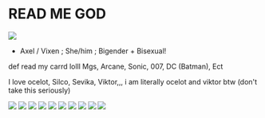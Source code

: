 # READ ME GOD

![](https://cdn.discordapp.com/attachments/843985654463332395/1260369326364692490/1720565830774652433.png?ex=668f11e7&is=668dc067&hm=903660c7e9898d3e583f10d292fdcc145e8b2346dcef0e7462e032354b6c9be5&)

- Axel / Vixen ; She/him ; Bigender + Bisexual!

def read my carrd lolll
Mgs, Arcane, Sonic, 007, DC (Batman), Ect

I love ocelot, Silco, Sevika, Viktor,,,
i am literally ocelot and viktor btw (don't take this seriously)

![](https://64.media.tumblr.com/f1bdf42aeadbc6bcea2e8a634d06ee13/74f46a2b1b430c09-c3/s100x200/3cf3fc808db8f637787700e3cc9532a92552fbd1.pnj) ![](https://64.media.tumblr.com/66148129afda7c853d13ec4f4f1ea72c/tumblr_prx1b13pVx1xzybrpo1_100.gifv) ![](https://64.media.tumblr.com/07de3937334b915464487d82f61d0a25/tumblr_inline_prx19eLy5N1w9zo5r_100.gifv) ![](https://images-wixmp-ed30a86b8c4ca887773594c2.wixmp.com/f/4053178e-f90c-4056-a597-4f63881ce741/d4lb4ha-9a7f4c7d-c04a-4868-bea8-f4bb029a5bc3.gif?token=eyJ0eXAiOiJKV1QiLCJhbGciOiJIUzI1NiJ9.eyJzdWIiOiJ1cm46YXBwOjdlMGQxODg5ODIyNjQzNzNhNWYwZDQxNWVhMGQyNmUwIiwiaXNzIjoidXJuOmFwcDo3ZTBkMTg4OTgyMjY0MzczYTVmMGQ0MTVlYTBkMjZlMCIsIm9iaiI6W1t7InBhdGgiOiJcL2ZcLzQwNTMxNzhlLWY5MGMtNDA1Ni1hNTk3LTRmNjM4ODFjZTc0MVwvZDRsYjRoYS05YTdmNGM3ZC1jMDRhLTQ4NjgtYmVhOC1mNGJiMDI5YTViYzMuZ2lmIn1dXSwiYXVkIjpbInVybjpzZXJ2aWNlOmZpbGUuZG93bmxvYWQiXX0.B3s6i3H8ShiwRCPKwSWzTxSzvbQb1PNKN4hf55chicY) ![](https://images-wixmp-ed30a86b8c4ca887773594c2.wixmp.com/f/2f49d35a-a065-4514-8da2-51a2b80ac7ab/d3jpkcm-70526f0e-d940-4289-8198-5cc5dc806555.gif?token=eyJ0eXAiOiJKV1QiLCJhbGciOiJIUzI1NiJ9.eyJzdWIiOiJ1cm46YXBwOjdlMGQxODg5ODIyNjQzNzNhNWYwZDQxNWVhMGQyNmUwIiwiaXNzIjoidXJuOmFwcDo3ZTBkMTg4OTgyMjY0MzczYTVmMGQ0MTVlYTBkMjZlMCIsIm9iaiI6W1t7InBhdGgiOiJcL2ZcLzJmNDlkMzVhLWEwNjUtNDUxNC04ZGEyLTUxYTJiODBhYzdhYlwvZDNqcGtjbS03MDUyNmYwZS1kOTQwLTQyODktODE5OC01Y2M1ZGM4MDY1NTUuZ2lmIn1dXSwiYXVkIjpbInVybjpzZXJ2aWNlOmZpbGUuZG93bmxvYWQiXX0.kFH8dnYFN6Ow7WwtXJmhGdu-Ow9eZTEPhJdpHAAzHm0) ![](https://images-wixmp-ed30a86b8c4ca887773594c2.wixmp.com/f/b6b32f43-2068-4c1e-b997-af16d761296e/d1j9u4k-a99c7ace-0f4d-463d-bf45-354fa6cee99f.gif?token=eyJ0eXAiOiJKV1QiLCJhbGciOiJIUzI1NiJ9.eyJzdWIiOiJ1cm46YXBwOjdlMGQxODg5ODIyNjQzNzNhNWYwZDQxNWVhMGQyNmUwIiwiaXNzIjoidXJuOmFwcDo3ZTBkMTg4OTgyMjY0MzczYTVmMGQ0MTVlYTBkMjZlMCIsIm9iaiI6W1t7InBhdGgiOiJcL2ZcL2I2YjMyZjQzLTIwNjgtNGMxZS1iOTk3LWFmMTZkNzYxMjk2ZVwvZDFqOXU0ay1hOTljN2FjZS0wZjRkLTQ2M2QtYmY0NS0zNTRmYTZjZWU5OWYuZ2lmIn1dXSwiYXVkIjpbInVybjpzZXJ2aWNlOmZpbGUuZG93bmxvYWQiXX0.Fccyju0YNlgyUej_FHOxo3BOseq3zoAFDNb5sJU0xfA) ![](https://images-wixmp-ed30a86b8c4ca887773594c2.wixmp.com/f/10f8c0b2-e735-4af0-a2dd-9d21c8e10038/d2kjrb2-fafd8cc5-bae1-4af4-9f03-333de7ac7bd4.png?token=eyJ0eXAiOiJKV1QiLCJhbGciOiJIUzI1NiJ9.eyJzdWIiOiJ1cm46YXBwOjdlMGQxODg5ODIyNjQzNzNhNWYwZDQxNWVhMGQyNmUwIiwiaXNzIjoidXJuOmFwcDo3ZTBkMTg4OTgyMjY0MzczYTVmMGQ0MTVlYTBkMjZlMCIsIm9iaiI6W1t7InBhdGgiOiJcL2ZcLzEwZjhjMGIyLWU3MzUtNGFmMC1hMmRkLTlkMjFjOGUxMDAzOFwvZDJranJiMi1mYWZkOGNjNS1iYWUxLTRhZjQtOWYwMy0zMzNkZTdhYzdiZDQucG5nIn1dXSwiYXVkIjpbInVybjpzZXJ2aWNlOmZpbGUuZG93bmxvYWQiXX0.2vp5v4rdxYVuRCgS_2nc9qIWDlpj2W7TMGYOorc9mjY) ![](https://images-wixmp-ed30a86b8c4ca887773594c2.wixmp.com/f/64eb72d5-5cf4-4398-8d01-d9a8fccd9560/d1rkchb-3aa2029e-f902-40f9-85af-2909c891ec88.png?token=eyJ0eXAiOiJKV1QiLCJhbGciOiJIUzI1NiJ9.eyJzdWIiOiJ1cm46YXBwOjdlMGQxODg5ODIyNjQzNzNhNWYwZDQxNWVhMGQyNmUwIiwiaXNzIjoidXJuOmFwcDo3ZTBkMTg4OTgyMjY0MzczYTVmMGQ0MTVlYTBkMjZlMCIsIm9iaiI6W1t7InBhdGgiOiJcL2ZcLzY0ZWI3MmQ1LTVjZjQtNDM5OC04ZDAxLWQ5YThmY2NkOTU2MFwvZDFya2NoYi0zYWEyMDI5ZS1mOTAyLTQwZjktODVhZi0yOTA5Yzg5MWVjODgucG5nIn1dXSwiYXVkIjpbInVybjpzZXJ2aWNlOmZpbGUuZG93bmxvYWQiXX0.DATIEcEyWbFLlYSZMxwbb6nKfeVpTqAA1MMnmywlEac) ![](https://images-wixmp-ed30a86b8c4ca887773594c2.wixmp.com/f/2f49d35a-a065-4514-8da2-51a2b80ac7ab/d3jgu1p-b5e9e96d-0c53-493a-8e12-5e68a405ea44.gif?token=eyJ0eXAiOiJKV1QiLCJhbGciOiJIUzI1NiJ9.eyJzdWIiOiJ1cm46YXBwOjdlMGQxODg5ODIyNjQzNzNhNWYwZDQxNWVhMGQyNmUwIiwiaXNzIjoidXJuOmFwcDo3ZTBkMTg4OTgyMjY0MzczYTVmMGQ0MTVlYTBkMjZlMCIsIm9iaiI6W1t7InBhdGgiOiJcL2ZcLzJmNDlkMzVhLWEwNjUtNDUxNC04ZGEyLTUxYTJiODBhYzdhYlwvZDNqZ3UxcC1iNWU5ZTk2ZC0wYzUzLTQ5M2EtOGUxMi01ZTY4YTQwNWVhNDQuZ2lmIn1dXSwiYXVkIjpbInVybjpzZXJ2aWNlOmZpbGUuZG93bmxvYWQiXX0.S1RxW3TVjk2SiupZjdiP4mhVXIadQdIyIjik2wiin3M) ![](https://images-wixmp-ed30a86b8c4ca887773594c2.wixmp.com/f/2f49d35a-a065-4514-8da2-51a2b80ac7ab/d3gfvpg-de540939-15ff-4193-a0de-e22e8c63b2ca.gif?token=eyJ0eXAiOiJKV1QiLCJhbGciOiJIUzI1NiJ9.eyJzdWIiOiJ1cm46YXBwOjdlMGQxODg5ODIyNjQzNzNhNWYwZDQxNWVhMGQyNmUwIiwiaXNzIjoidXJuOmFwcDo3ZTBkMTg4OTgyMjY0MzczYTVmMGQ0MTVlYTBkMjZlMCIsIm9iaiI6W1t7InBhdGgiOiJcL2ZcLzJmNDlkMzVhLWEwNjUtNDUxNC04ZGEyLTUxYTJiODBhYzdhYlwvZDNnZnZwZy1kZTU0MDkzOS0xNWZmLTQxOTMtYTBkZS1lMjJlOGM2M2IyY2EuZ2lmIn1dXSwiYXVkIjpbInVybjpzZXJ2aWNlOmZpbGUuZG93bmxvYWQiXX0.cQomctkepGUGzDyUtAjaTW-4agVprrYhoriaWyWxQKQ)
